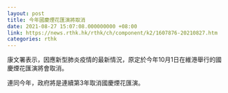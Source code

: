 ```yaml
---
layout: post
title: 今年國慶煙花匯演將取消
date: 2021-08-27 15:07:08.000000000 +08:00
link: https://news.rthk.hk/rthk/ch/component/k2/1607876-20210827.htm
categories: rthk
---
```


康文署表示，因應新型肺炎疫情的最新情況，原定於今年10月1日在維港舉行的國慶煙花匯演將會取消。

連同今年，政府將是連續第3年取消國慶煙花匯演。
